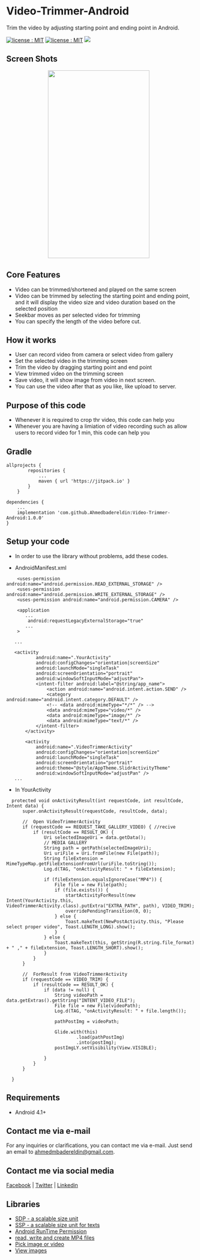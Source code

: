 # Video-Trimmer-Android #
Trim the video by adjusting starting point and ending point in Android.


<a target="_blank" href="LICENSE"><img src="https://img.shields.io/badge/licence-MIT-brightgreen.svg" alt="license : MIT"></a>
<a target="_blank" href="https://www.cmarix.com/android-application-development-services.html"><img src="https://img.shields.io/badge/platform-android-blue.svg" alt="license : MIT"></a>
[![](https://jitpack.io/v/Ahmedbadereldin/Video-Trimmer-Android.svg)](https://jitpack.io/#Ahmedbadereldin/Video-Trimmer-Android)

## Screen Shots ##

<p align="center">
<img src="screenshots/sample.gif" width="270" height="500" /> &nbsp;&nbsp;
</p>

## Core Features ##

 - Video can be trimmed/shortened and played on the same screen
 - Video can be trimmed by selecting the starting point and ending point, and it will display the video size and video duration based on the selected position
 - Seekbar moves as per selected video for trimming
 - You can specify the length of the video before cut.

## How it works ##

 - User can record video from camera or select video from gallery
 - Set the selected video in the trimming screen
 - Trim the video by dragging starting point and end point
 - View trimmed video on the trimming screen
 - Save video, it will show image from video in next screen.
 - You can use the video after that as you like, like upload to server.

## Purpose of this code ##

 - Whenever it is required to crop thr video, this code can help you
 - Whenever you are having a limiation of video recording such as allow users to record video for 1 min, this code can help you

## Gradle ##
```
allprojects {
		repositories {
			...
			maven { url 'https://jitpack.io' }
		}
	}
```

```
dependencies {
    ...
	implementation 'com.github.Ahmedbadereldin:Video-Trimmer-Android:1.0.0'
}
```

## Setup your code ##

 - In order to use the library without problems, add these codes.
   
 * AndroidManifest.xml 
 ```
     <uses-permission android:name="android.permission.READ_EXTERNAL_STORAGE" />
     <uses-permission android:name="android.permission.WRITE_EXTERNAL_STORAGE" />
     <uses-permission android:name="android.permission.CAMERA" />
 
     <application
        ...
         android:requestLegacyExternalStorage="true"
        ...
     >

    ...

    <activity
            android:name=".YourActivity"
            android:configChanges="orientation|screenSize"
            android:launchMode="singleTask"
            android:screenOrientation="portrait"
            android:windowSoftInputMode="adjustPan">
            <intent-filter android:label="@string/app_name">
                <action android:name="android.intent.action.SEND" />
                <category android:name="android.intent.category.DEFAULT" />
                <!-- <data android:mimeType="*/*" /> -->
                <data android:mimeType="video/*" />
                <data android:mimeType="image/*" />
                <data android:mimeType="text/*" />
            </intent-filter>
        </activity>

        <activity
            android:name=".VideoTrimmerActivity"
            android:configChanges="orientation|screenSize"
            android:launchMode="singleTask"
            android:screenOrientation="portrait"
            android:theme="@style/AppTheme.SlidrActivityTheme"
            android:windowSoftInputMode="adjustPan" />
    ...

 ```

 * In YourActivity
  ```
    protected void onActivityResult(int requestCode, int resultCode, Intent data) {
        super.onActivityResult(requestCode, resultCode, data);

        //  Open VideoTrimmerActivity
        if (requestCode == REQUEST_TAKE_GALLERY_VIDEO) { //recive 
            if (resultCode == RESULT_OK) {
                Uri selectedImageUri = data.getData();
                // MEDIA GALLERY
                String path = getPath(selectedImageUri);
                Uri uriFile = Uri.fromFile(new File(path));
                String fileExtension = MimeTypeMap.getFileExtensionFromUrl(uriFile.toString());
                Log.d(TAG, "onActivityResult: " + fileExtension);

                if (fileExtension.equalsIgnoreCase("MP4")) {
                    File file = new File(path);
                    if (file.exists()) {
                        startActivityForResult(new Intent(YourActivity.this, VideoTrimmerActivity.class).putExtra("EXTRA_PATH", path), VIDEO_TRIM);
                        overridePendingTransition(0, 0);
                    } else {
                        Toast.makeText(NewPostActivity.this, "Please select proper video", Toast.LENGTH_LONG).show();
                    }
                } else {
                    Toast.makeText(this, getString(R.string.file_format) + " ," + fileExtension, Toast.LENGTH_SHORT).show();
                }
            }
        }

        //  ForResult from VideoTrimmerActivity
        if (requestCode == VIDEO_TRIM) {
            if (resultCode == RESULT_OK) {
                if (data != null) {
                    String videoPath = data.getExtras().getString("INTENT_VIDEO_FILE");
                    File file = new File(videoPath);
                    Log.d(TAG, "onActivityResult: " + file.length());

                    pathPostImg = videoPath;

                    Glide.with(this)
                            .load(pathPostImg)
                            .into(postImg);
                    postImgLY.setVisibility(View.VISIBLE);

                }
            }
        }

    }
  ```
   
## Requirements ##

 - Android 4.1+
  

## Contact me via e-mail ##
For any inquiries or clarifications, you can contact me via e-mail. Just send an email to [ahmedmbadereldin@gmail.com](mailto:ahmedmbadereldin@gmail.com "ahmedmbadereldin@gmail.com").

## Contact me via social media ##

[Facebook](https://www.facebook.com/AhmedMBaderElDin) | [Twitter](https://twitter.com/AhmedBaderEDin) | [Linkedin](https://www.linkedin.com/in/ahmed-m-bader-el-din-0ba48bb5/)
 
## Libraries ##

 - [SDP - a scalable size unit](https://github.com/intuit/sdp)
 - [SSP - a scalable size unit for texts](https://github.com/intuit/ssp)
 - [Android RunTime Permission](https://github.com/fccaikai/AndroidPermissionX)
 - [read, write and create MP4 files](https://github.com/sannies/mp4parser)
 - [Pick image or video](https://github.com/iamthevoid/media-picker-android)
 - [View images](https://github.com/bumptech/glide)
 